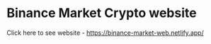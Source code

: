 # Binance Market Crypto website

Click here to see website - https://binance-market-web.netlify.app/
